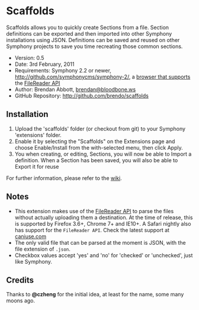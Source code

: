# Scaffolds

Scaffolds allows you to quickly create Sections from a file. Section definitions can be exported and then imported into other Symphony installations using JSON. Definitions can be saved and reused on other Symphony projects to save you time recreating those common sections.

- Version: 0.5
- Date: 3rd February, 2011
- Requirements: Symphony 2.2 or newer, <http://github.com/symphonycms/symphony-2/>, a [browser that supports](http://caniuse.com/#feat=filereader) the [FileReader API](https://developer.mozilla.org/en/DOM/FileReader)
- Author: Brendan Abbott, brendan@bloodbone.ws
- GitHub Repository: <http://github.com/brendo/scaffolds>

## Installation

1. Upload the 'scaffolds' folder (or checkout from git) to your Symphony 'extensions' folder.
2. Enable it by selecting the "Scaffolds" on the Extensions page and choose Enable/Install from the with-selected menu, then click Apply.
3. You when creating, or editing, Sections, you will now be able to Import a definition. When a Section has been saved, you will also be able to Export it for reuse

For further information, please refer to the [wiki](https://github.com/brendo/scaffolds/wiki).

## Notes

* This extension makes use of the [FileReader API](https://developer.mozilla.org/en/DOM/FileReader) to parse the files without actually uploading them a destination. At the time of release, this is supported by Firefox 3.6+, Chrome 7+ and IE10+. A Safari nightly also has support for the `FileReader API`. Check the latest support at [caniuse.com](http://caniuse.com/#feat=filereader)
* The only valid file that can be parsed at the moment is JSON, with the file extension of `.json`.
* Checkbox values accept 'yes' and 'no' for 'checked' or 'unchecked', just like Symphony.

## Credits

Thanks to **@czheng** for the initial idea, at least for the name, some many moons ago.